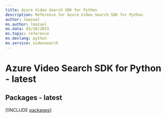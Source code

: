 ```yaml
---
title: Azure Video Search SDK for Python
description: Reference for Azure Video Search SDK for Python
author: lmazuel
ms.author: lmazuel
ms.data: 03/20/2023
ms.topic: reference
ms.devlang: python
ms.service: videosearch
---
```

# Azure Video Search SDK for Python - latest
## Packages - latest
[!INCLUDE [packages](video-search-index.md)]